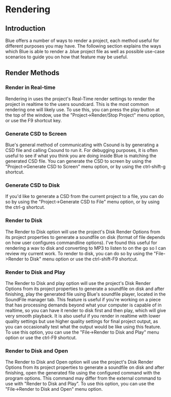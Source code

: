 # Rendering

## Introduction

Blue offers a number of ways to render a project, each method useful for
different purposes you may have. The following section explains the ways
which Blue is able to render a .blue project file as well as possible
use-case scenarios to guide you on how that feature may be useful.

## Render Methods

### Render in Real-time

Rendering in uses the project's Real-Time render settings to render the
project in realtime to the users soundcard. This is the most common
rendering one will likely use. To use this, you can press the play
button at the top of the window, use the "Project-\>Render/Stop Project"
menu option, or use the F9 shortcut key.

### Generate CSD to Screen 

Blue's general method of communicating with Csound is by generating a
CSD file and calling Csound to run it. For debugging purposes, it is
often useful to see if what you think you are doing inside Blue is
matching the generated CSD file. You can generate the CSD to screen by
using the "Project-\>Generate CSD to Screen" menu option, or by using
the ctrl-shift-g shortcut.


### Generate CSD to Disk 

If you'd like to generate a CSD from the current project to a file, you
can do so by using the "Project-\>Generate CSD to File" menu option, or
by using the ctrl-g shortcut.

### Render to Disk

The Render to Disk option will use the project's Disk Render Options
from its project properties to generate a soundfile on disk (format of
file depends on how user configures commandline options). I've found
this useful for rendering a wav to disk and converting to MP3 to listen
to on the go so I can review my current work. To render to disk, you can
do so by using the "File-\>Render to Disk" menu option or use the
ctrl-shift-F9 shortcut.

### Render to Disk and Play

The Render to Disk and play option will use the project's Disk Render
Options from its project properties to generate a soundfile on disk and
after finishing, play the generated file using Blue's soundfile player,
located in the SoundFile manager tab. This feature is useful if you're
working on a piece that has processing demands beyond what your computer
is capable of in realtime, so you can have it render to disk first and
then play, which will give very smooth playback. It is also useful if
you render in realtime with lower quality settings but use higher
quality settings for final project output, as you can occasionally test
what the output would be like using this feature. To use this option,
you can use the "File-\>Render to Disk and Play" menu option or use the
ctrl-F9 shortcut.

### Render to Disk and Open

The Render to Disk and Open option will use the project's Disk Render
Options from its project properties to generate a soundfile on disk and
after finishing, open the generated file using the configured command
with the program options. This command may differ from the external
command to use with "Render to Disk and Play". To use this option, you
can use the "File-\>Render to Disk and Open" menu option.
